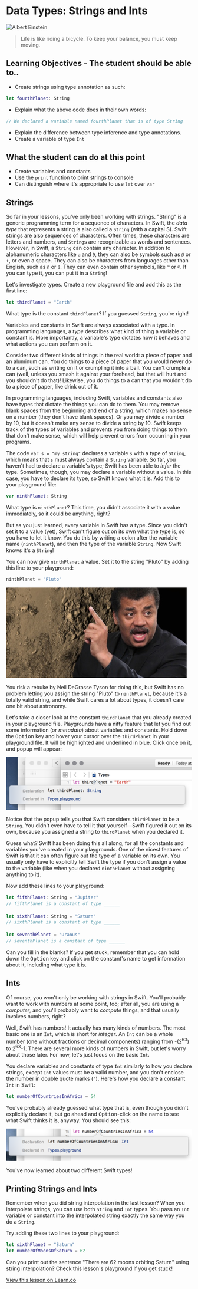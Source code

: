# Data Types: Strings and Ints

![Albert Einstein](http://breakingblue.org/wp-content/uploads/2016/04/einstein.jpg)
> Life is like riding a bicycle. To keep your balance, you must keep moving.

## Learning Objectives - The student should be able to..

* Create strings using type annotation as such:

```swift
let fourthPlanet: String
```

* Explain what the above code does in their own words:

```swift
// We declared a variable named fourthPlanet that is of type String
```
* Explain the difference between type inference and type annotations. 
* Create a variable of type `Int`

## What the student can do at this point 

* Create variables and constants
* Use the `print` function to print strings to console
* Can distinguish where it's appropriate to use `let` over `var`

## Strings

So far in your lessons, you've only been working with strings. "String" is a generic programming term for a sequence of characters. In Swift, the _data type_ that represents a string is also called a `String` (with a capital S). Swift strings are also sequences of characters. Often times, these characters are letters and numbers, and `String`s are recognizable as words and sentences. However, in Swift, a `String` can contain any character. In addition to alphanumeric characters like `a` and `9`, they can also be symbols such as `@` or `+`, or even a space. They can also be characters from languages other than English, such as `ñ` or `ß`. They can even contain other symbols, like `™` or `©`. If you can type it, you can put it in a `String`!

Let's investigate types. Create a new playground file and add this as the first line:

```swift
let thirdPlanet = "Earth"
```

What type is the constant `thirdPlanet`? If you guessed `String`, you're right!

Variables and constants in Swift are always associated with a type. In programming languages, a _type_ describes what kind of thing a variable or constant is. More importantly, a variable's type dictates how it behaves and what actions you can perform on it.

Consider two different kinds of things in the real world: a piece of paper and an aluminum can. You do things to a piece of paper that you would never do to a can, such as writing on it or crumpling it into a ball. You can't crumple a can (well, unless you smash it against your forehead, but that will hurt and you shouldn't do that)! Likewise, you do things to a can that you wouldn't do to a piece of paper, like drink out of it.

In programming languages, including Swift, variables and constants also have types that dictate the things you can do to them. You may remove blank spaces from the beginning and end of a string, which makes no sense on a number (they don't have blank spaces). Or you may divide a number by 10, but it doesn't make any sense to divide a string by 10. Swift keeps track of the types of variables and prevents you from doing things to them that don't make sense, which will help prevent errors from occurring in your programs.

The code `var s = "my string"` declares a variable `s` with a type of `String`, which means that `s` must always contain a `String` variable. So far, you haven't had to declare a variable's type; Swift has been able to _infer_ the type. Sometimes, though, you may declare a variable without a value. In this case, you have to declare its type, so Swift knows what it is. Add this to your playground file:

```swift
var ninthPlanet: String
```

What type is `ninthPlanet`? This time, you didn't associate it with a value immediately, so it could be anything, right?

But as you just learned, every variable in Swift has a type. Since you didn't set it to a value (yet), Swift can't figure out on its own what the type is, so you have to let it know. You do this by writing a colon after the variable name (`ninthPlanet`), and then the type of the variable `String`. Now Swift knows it's a `String`!

You can now give `ninthPlanet` a value. Set it to the string "Pluto" by adding this line to your playground:

```swift
ninthPlanet = "Pluto"
```

![Neil DeGrasse Tyson may not like this](.images/neil.jpg)

You risk a rebuke by Neil DeGrasse Tyson for doing this, but Swift has no problem letting you assign the string "Pluto" to `ninthPlanet`, because it's a totally valid string, and while Swift cares a lot about types, it doesn't care one bit about astronomy.

Let's take a closer look at the constant `thirdPlanet` that you already created in your playground file. Playgrounds have a nifty feature that let you find out some information (or _metadata_) about variables and constants. Hold down the <kbd>Option</kbd> key and hover your cursor over the `thirdPlanet` in your playground file. It will be highlighted and underlined in blue. Click once on it, and popup will appear:

![It's a string!](.images/type-tooltip.png)

Notice that the popup tells you that Swift considers `thirdPlanet` to be a `String`. You didn't even have to tell it that yourself—Swift figured it out on its own, because you assigned a string to `thirdPlanet` when you declared it.

Guess what? Swift has been doing this all along, for all the constants and variables you've created in your playgrounds. One of the nicest features of Swift is that it can often figure out the type of a variable on its own. You usually only have to explicitly tell Swift the type if you don't assign a value to the variable (like when you declared `ninthPlanet` without assigning anything to it).

Now add these lines to your playground:

```swift
let fifthPlanet: String = "Jupiter"
// fifthPlanet is a constant of type ______

let sixthPlanet: String = "Saturn"
// sixthPlanet is a constant of type ______

let seventhPlanet = "Uranus"
// seventhPlanet is a constant of type ______
```

Can you fill in the blanks? If you get stuck, remember that you can hold down the <kbd>Option</kbd> key and click on the constant's name to get information about it, including what type it is.

## Ints

Of course, you won't only be working with strings in Swift. You'll probably want to work with numbers at some point, too; after all, you are using a _computer_, and you'll probably want to _compute_ things, and that usually involves numbers, right?

Well, Swift has numbers! It actually has many kinds of numbers. The most basic one is an `Int`, which is short for _integer_. An `Int` can be a whole number (one without fractions or decimal components) ranging from -(2<sup>63</sup>) to 2<sup>63</sup>-1. There are several more kinds of numbers in Swift, but let's worry about those later. For now, let's just focus on the basic `Int`.

You declare variables and constants of type `Int` similarly to how you declare strings, except `Int` values must be a valid number, and you don't enclose the number in double quote marks (`"`). Here's how you declare a constant `Int` in Swift:

```swift
let numberOfCountriesInAfrica = 54
```

You've probably already guessed what type that is, even though you didn't explicitly declare it, but go ahead and <kbd>Option</kbd>-click on the name to see what Swift thinks it is, anyway. You should see this:

![It's an Int!](.images/type-int.png)

You've now learned about two different Swift types!

## Printing Strings and Ints

Remember when you did string interpolation in the last lesson? When you interpolate strings, you can use both `String` and `Int` types. You pass an `Int` variable or constant into the interpolated string exactly the same way you do a `String`.

Try adding these two lines to your playground:

```swift
let sixthPlanet = "Saturn"
let numberOfMoonsOfSaturn = 62
```

Can you print out the sentence "There are 62 moons orbiting Saturn" using string interpolation? Check this lesson's playground if you get stuck!

<a href='https://learn.co/lessons/DataTypes' data-visibility='hidden'>View this lesson on Learn.co</a>

